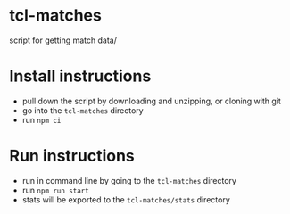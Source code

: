 # tcl-matches
script for getting match data/

# Install instructions

- pull down the script by downloading and unzipping, or cloning with git
- go into the `tcl-matches` directory
- run `npm ci`


# Run instructions

- run in command line by going to the `tcl-matches` directory
- run `npm run start`
- stats will be exported to the `tcl-matches/stats` directory
